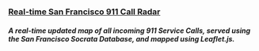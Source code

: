 ### [Real-time San Francisco 911 Call Radar](https://cs.du.edu/~henwalen/911-call-radar)
##### A real-time updated map of all incoming 911 Service Calls, served using the San Francisco Socrata Database, and mapped using Leaflet.js.
